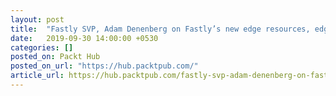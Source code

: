 ```yaml
---
layout: post
title:  "Fastly SVP, Adam Denenberg on Fastly’s new edge resources, edge computing, fog computing, and more"
date:   2019-09-30 14:00:00 +0530
categories: []
posted_on: Packt Hub
posted_on_url: "https://hub.packtpub.com/"
article_url: https://hub.packtpub.com/fastly-svp-adam-denenberg-on-fastlys-new-edge-resources-edge-computing-fog-computing-and-more/
---
```

